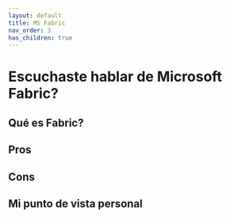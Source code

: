 ```yaml
---
layout: default
title: MS Fabric
nav_order: 3
has_children: true
---
```


# Escuchaste hablar de Microsoft Fabric?

## Qué es Fabric?
## Pros
## Cons
## Mi punto de vista personal

